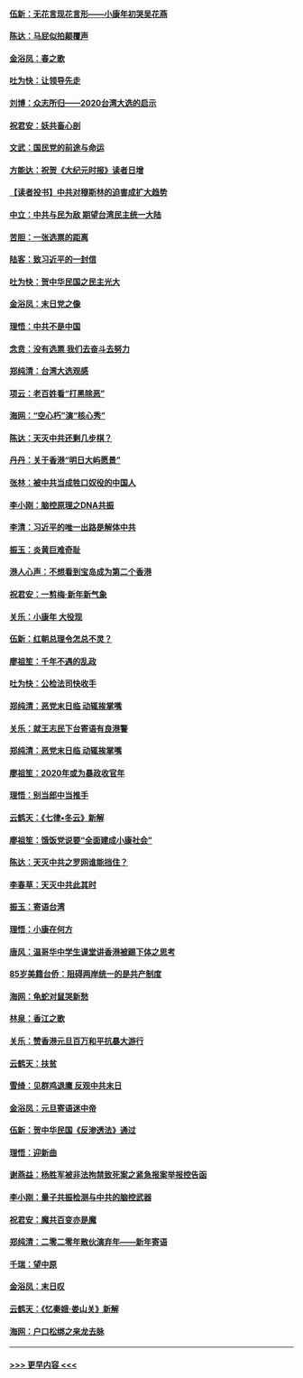 #### [伍新：无花言现花言形——小康年初哭吴花燕](../pages/nsc993/n11800044.md?t=01180622) 
#### [陈达：马屁似拍颠覆声](../pages/nsc993/n11800010.md?t=01180622) 
#### [金浴凤：春之歌](../pages/nsc993/n11797687.md?t=01180622) 
#### [吐为快：让领导先走](../pages/nsc993/n11797512.md?t=01180622) 
#### [刘博：众志所归——2020台湾大选的启示](../pages/nsc993/n11796878.md?t=01180622) 
#### [祝君安：妖共畜心剖](../pages/nsc993/n11794273.md?t=01180622) 
#### [文武：国民党的前途与命运](../pages/nsc993/n11794198.md?t=01180622) 
#### [方能达：祝贺《大纪元时报》读者日增](../pages/nsc993/n11793807.md?t=01180622) 
#### [【读者投书】中共对穆斯林的迫害成扩大趋势](../pages/nsc993/n11791371.md?t=01180622) 
#### [中立：中共与民为敌 期望台湾民主统一大陆](../pages/nsc993/n11790392.md?t=01180622) 
#### [苦胆：一张选票的距离](../pages/nsc993/n11788914.md?t=01180622) 
#### [陆客：致习近平的一封信](../pages/nsc993/n11788867.md?t=01180622) 
#### [吐为快：贺中华民国之民主光大](../pages/nsc993/n11788618.md?t=01180622) 
#### [金浴凤：末日党之像](../pages/nsc993/n11787475.md?t=01180622) 
#### [理悟：中共不是中国](../pages/nsc993/n11787463.md?t=01180622) 
#### [念贲：没有选票  我们去奋斗去努力](../pages/nsc993/n11787398.md?t=01180622) 
#### [郑纯清：台湾大选观感](../pages/nsc993/n11786210.md?t=01180622) 
#### [项云：老百姓看“打黑除恶”](../pages/nsc993/n11785398.md?t=01180622) 
#### [海网：“空心朽”演“核心秀”](../pages/nsc993/n11783874.md?t=01180622) 
#### [陈达：天灭中共还剩几步棋？](../pages/nsc993/n11783719.md?t=01180622) 
#### [丹丹：关于香港“明日大屿愿景”](../pages/nsc993/n11783273.md?t=01180622) 
#### [张林：被中共当成牲口奴役的中国人](../pages/nsc993/n11782397.md?t=01180622) 
#### [李小刚：脑控原理之DNA共振](../pages/nsc993/n11780962.md?t=01180622) 
#### [李清：习近平的唯一出路是解体中共](../pages/nsc993/n11780866.md?t=01180622) 
#### [振玉：炎黄巨难奇耻](../pages/nsc993/n11779632.md?t=01180622) 
#### [港人心声：不想看到宝岛成为第二个香港](../pages/nsc993/n11778817.md?t=01180622) 
#### [祝君安：一剪梅‧新年新气象](../pages/nsc993/n11776340.md?t=01180622) 
#### [关乐：小康年 大役现](../pages/nsc993/n11774213.md?t=01180622) 
#### [伍新：红朝总理令怎总不灵？](../pages/nsc993/n11770813.md?t=01180622) 
#### [廖祖笙：千年不遇的乱政](../pages/nsc993/n11770373.md?t=01180622) 
#### [吐为快：公检法司快收手](../pages/nsc993/n11770359.md?t=01180622) 
#### [郑纯清：恶党末日临 动辄挨掌嘴](../pages/nsc993/n11769912.md?t=01180622) 
#### [关乐：就王志民下台寄语有良港警](../pages/nsc993/n11769903.md?t=01180622) 
#### [郑纯清：恶党末日临 动辄挨掌嘴](../pages/nsc993/n11769356.md?t=01180622) 
#### [廖祖笙：2020年或为暴政收官年](../pages/nsc993/n11768216.md?t=01180622) 
#### [理悟：别当郎中当推手](../pages/nsc993/n11768243.md?t=01180622) 
#### [云鹤天：《七律▪冬云》新解](../pages/nsc993/n11768204.md?t=01180622) 
#### [廖祖笙：饿饭党说要“全面建成小康社会”](../pages/nsc993/n11767482.md?t=01180622) 
#### [陈达：天灭中共之罗网谁能挡住？](../pages/nsc993/n11767465.md?t=01180622) 
#### [李春草：天灭中共此其时](../pages/nsc993/n11767452.md?t=01180622) 
#### [振玉：寄语台湾](../pages/nsc993/n11767432.md?t=01180622) 
#### [理悟：小康在何方](../pages/nsc993/n11767394.md?t=01180622) 
#### [唐风：温哥华中学生课堂讲香港被踢下体之思考](../pages/nsc993/n11766848.md?t=01180622) 
#### [85岁美籍台侨：阻碍两岸统一的是共产制度](../pages/nsc993/n11765043.md?t=01180622) 
#### [海网：龟蛇对鼠哭新愁](../pages/nsc993/n11764895.md?t=01180622) 
#### [林泉：香江之歌](../pages/nsc993/n11764415.md?t=01180622) 
#### [关乐：赞香港元旦百万和平抗暴大游行](../pages/nsc993/n11764382.md?t=01180622) 
#### [云鹤天：扶贫](../pages/nsc993/n11764245.md?t=01180622) 
#### [雪绮：见群鸡退鹰  反观中共末日](../pages/nsc993/n11762112.md?t=01180622) 
#### [金浴凤：元旦寄语迷中帝](../pages/nsc993/n11761788.md?t=01180622) 
#### [伍新：贺中华民国《反渗透法》通过](../pages/nsc993/n11761994.md?t=01180622) 
#### [理悟：迎新曲](../pages/nsc993/n11761152.md?t=01180622) 
#### [谢燕益：杨胜军被非法拘禁致死案之紧急报案举报控告函](../pages/nsc993/n11756134.md?t=01180622) 
#### [李小刚：量子共振检测与中共的脑控武器](../pages/nsc993/n11754518.md?t=01180622) 
#### [祝君安：魔共百变亦是魔](../pages/nsc993/n11754469.md?t=01180622) 
#### [郑纯清：二零二零年散伙演弃年——新年寄语](../pages/nsc993/n11754195.md?t=01180622) 
#### [千瑞：望中原](../pages/nsc993/n11754159.md?t=01180622) 
#### [金浴凤：末日叹](../pages/nsc993/n11752359.md?t=01180622) 
#### [云鹤天：《忆秦娥‧娄山关》新解](../pages/nsc993/n11752348.md?t=01180622) 
#### [海网：户口松绑之来龙去脉](../pages/nsc993/n11752328.md?t=01180622) 

----
#### [ >>> 更早内容 <<< ](../indexes/nsc993-earlier.md)
